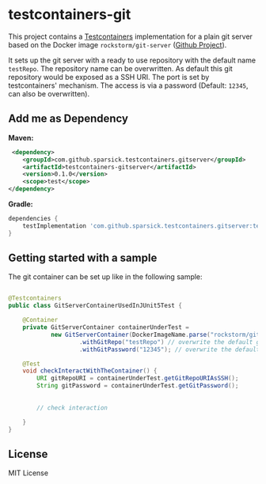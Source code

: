 # testcontainers-git

This project contains a [Testcontainers](https://www.testcontainers.org/) implementation for a plain git server based on the Docker image `rockstorm/git-server` ([Github Project](https://github.com/rockstorm101/git-server-docker)).

It sets up the git server with a ready to use repository with the default name `testRepo`. 
The repository name can be overwritten.
As default this git repository would be exposed as a SSH URI. 
The port is set by testcontainers' mechanism.
The access is via a password (Default: `12345`, can also be overwritten).

## Add me as Dependency


**Maven:**
```xml
 <dependency>
    <groupId>com.github.sparsick.testcontainers.gitserver</groupId>
    <artifactId>testcontainers-gitserver</artifactId>
    <version>0.1.0</version>
    <scope>test</scope>
</dependency>
```

**Gradle:**
```groovy
dependencies {
    testImplementation 'com.github.sparsick.testcontainers.gitserver:testcontainers-gitserver:0.1.0'
}
```

## Getting started with a sample

The git container can be set up like in the following sample:

````java

@Testcontainers
public class GitServerContainerUsedInJUnit5Test {

    @Container
    private GitServerContainer containerUnderTest = 
            new GitServerContainer(DockerImageName.parse("rockstorm/git-server:2.38"))
                    .withGitRepo("testRepo") // overwrite the default git repository name
                    .withGitPassword("12345"); // overwrite the default git password

    @Test
    void checkInteractWithTheContainer() {
        URI gitRepoURI = containerUnderTest.getGitRepoURIAsSSH(); 
        String gitPassword = containerUnderTest.getGitPassword();
        
        
        // check interaction

    }
}
````

## License

MIT License



